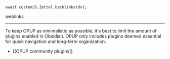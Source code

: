 
```dataviewjs
await customJS.Zettel.backlinks(dv);
```
weblinks 
___
To keep OPUP as minimalistic as possible, it's best to limit the amount of plugins enabled in Obsidian. OPUP only includes plugins deemed essential for quick navigation and long-term organization:

- [[OPUP community plugins]]
